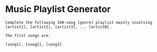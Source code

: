# Music Playlist Generator

`Complete the following 100-song [genre] playlist mainly involving [artist1], [artist2], [artist3], ... [artistN].`

`The first songs are:`

`[song1], [song2], [song3]`
